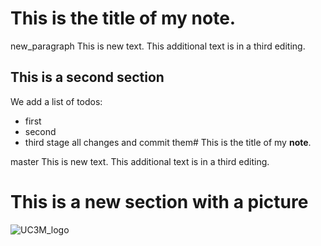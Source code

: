 # This is the title of my **note**.

new_paragraph
This is new text.
This additional text is in a third editing.

## This is a second section

We add a list of todos:
- first
- second
- third
stage all changes and commit them# This is the title of my **note**.


master
This is new text.
This additional text is in a third editing.

# This is a new section with a picture
![UC3M_logo](https://www.uc3m.es/ss/Satellite?blobcol=urldata&blobkey=id&blobtable=MungoBlobs&blobwhere=1371552353583&ssbinary=true)
